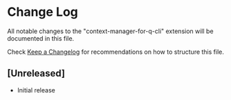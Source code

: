 # Change Log

All notable changes to the "context-manager-for-q-cli" extension will be documented in this file.

Check [Keep a Changelog](http://keepachangelog.com/) for recommendations on how to structure this file.

## [Unreleased]

- Initial release